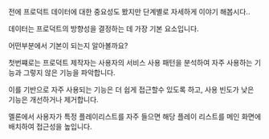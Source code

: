 전에 프로덕트 데이터에 대한 중요성도 봤지만 단계별로 자세하게 이야기 해봅시다..

데이터는 프로덕트의 방향성을 결정하는 데 가장 기본 요소입니다.

어떤부분에서 기본이 되는지 알아볼까요?

첫번쨰로는 프로덕트 제작자는 사용자의 서비스 사용 패턴을 분석하여 자주 사용하는 기능과 그렇지 않은 기능을 파악합니다.

이를 기반으로 자주 사용되는 기능은 더 쉽게 접근할수 있도록 하고, 사용 빈도가 낮은 기능은 개선하거나 제거합니다.

멜론에서 사용자가 특정 플레이리스트를 자주 들으면 해당 플레이 리스트를 메인 화면에 배치하여 접근성을 높입니다.